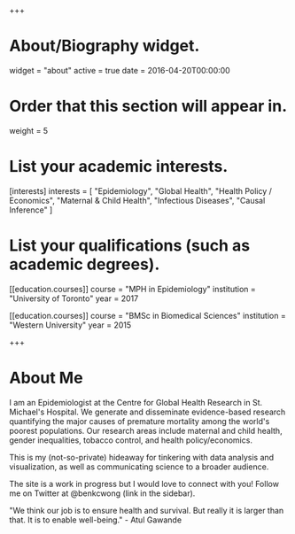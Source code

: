 +++
# About/Biography widget.
widget = "about"
active = true
date = 2016-04-20T00:00:00

# Order that this section will appear in.
weight = 5

# List your academic interests.
[interests]
  interests = [
    "Epidemiology",
    "Global Health",
    "Health Policy / Economics",
    "Maternal & Child Health",
    "Infectious Diseases",
    "Causal Inference"
  ]

# List your qualifications (such as academic degrees).
[[education.courses]]
  course = "MPH in Epidemiology"
  institution = "University of Toronto"
  year = 2017

[[education.courses]]
  course = "BMSc in Biomedical Sciences"
  institution = "Western University"
  year = 2015
 
+++

# About Me

I am an Epidemiologist at the Centre for Global Health Research in St. Michael's Hospital. We generate and disseminate evidence-based research quantifying the major causes of premature mortality among the world's poorest populations. Our research areas include maternal and child health, gender inequalities, tobacco control, and health policy/economics.

This is my (not-so-private) hideaway for tinkering with data analysis and visualization, as well as communicating science to a broader audience.

The site is a work in progress but I would love to connect with you! 
Follow me on Twitter at @benkcwong (link in the sidebar).

"We think our job is to ensure health and survival. But really it is larger than that. It is to enable well-being." - Atul Gawande